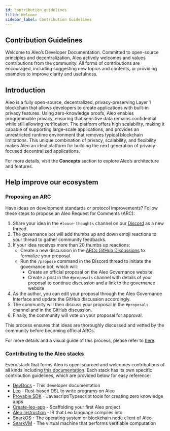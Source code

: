 ```yaml
---
id: contribution_guidelines
title: Welcome
sidebar_label: Contribution Guidelines
---
```

## Contribution Guidelines
Welcome to Aleo’s Developer Documentation. Committed to open-source principles and decentralization, Aleo actively welcomes and values contributions from the community. All forms of contributions are encouraged, including suggesting new topics and contents, or providing examples to improve clarity and usefulness.

## Introduction
Aleo is a fully open-source, decentralized, privacy-preserving Layer 1 blockchain that allows developers to create applications with built-in privacy features. Using zero-knowledge proofs, Aleo enables programmable privacy, ensuring that sensitive data remains confidential while still allowing verification. The platform offers high scalability, making it capable of supporting large-scale applications, and provides an unrestricted runtime environment that removes typical blockchain limitations. This unique combination of privacy, scalability, and flexibility makes Aleo an ideal platform for building the next generation of privacy-focused decentralized applications.   

For more details, visit the **Concepts** section to explore Aleo’s architecture and features.

## Help improve our ecosystem
### Proposing an ARC
Have ideas on development standards or protocol improvements? Follow these steps to propose an Aleo Request for Comments (ARC):

1. Share your idea in the `#loose-thoughts` channel on our [Discord](https://discord.gg/aleo) as a new thread.
2. The governance bot will add thumbs up and down emoji reactions to your thread to gather community feedbacks.
3. If your idea receives more than 20 thumbs up reactions:
   - Create a new discussion in the [ARCs GitHub Discussions](https://github.com/AleoNet/ARCs/discussions) to formalize your proposal.
   - Run the `/propose` command in the Discord thread to initiate the governance bot, which will:
     - Create an official proposal on the Aleo Governance website
     - Create a post in the `#proposals` channel with details of your proposal to continue discussion and a link to the governance website
4. As the author, you can edit your proposal through the Aleo Governance Interface and update the GitHub discussion accordingly.
5. The community will then discuss your proposal in the `#proposals` channel and in the GitHub discussion.
6. Finally, the community will vote on your proposal for approval.

This process ensures that ideas are thoroughly discussed and vetted by the community before becoming official ARCs.

For more details and a visual guide of this process, please refer to [here](https://hackmd.io/@edsammy2/ByTN2Rqk0#/).

<!-- markdown-link-check-disable -->
### Contributing to the Aleo stacks
Every stack that forms Aleo is open-sourced and welcomes contributions of all kinds including [this documentation](./documentation_contribute). Each stack has its own specific contribution guidelines, which are provided below for easy reference:  
- [DevDocs](./documentation_contribute) - This developer documentation  
- [Leo](https://docs.leo-lang.org/leo/resources#contributing) - Rust-based DSL to write programs on Aleo  
- [Provable SDK](https://github.com/ProvableHQ/sdk/tree/testnet3/sdk) - Javascript/Typescript tools for creating zero knowledge apps  
- [Create-leo-app](https://github.com/ProvableHQ/sdk/tree/testnet3/create-leo-app) - Scaffolding your first Aleo project  
- [Aleo Instruction](../guides/aleo/00_aleo_overview.md) - IR that Leo language compiles into  
- [SnarkOS](./snarkos_contribute) - The operating system or blockchain node client of Aleo  
- [SnarkVM](./snarkvm_contribute) - The virtual machine that performs verifiable computation  
<!-- markdown-link-check-enable -->